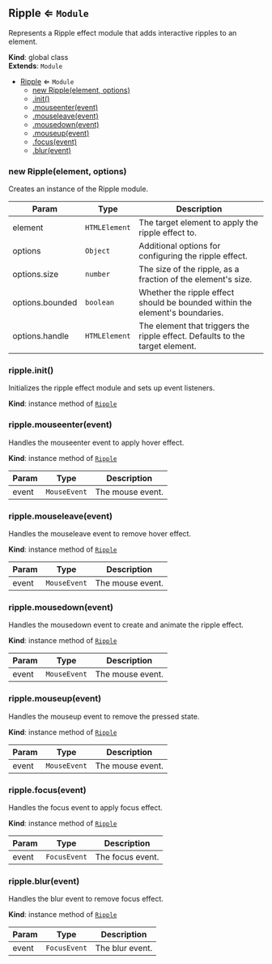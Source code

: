 <a name="Ripple"></a>

## Ripple ⇐ <code>Module</code>
Represents a Ripple effect module that adds interactive ripples to an element.

**Kind**: global class  
**Extends**: <code>Module</code>  

* [Ripple](#Ripple) ⇐ <code>Module</code>
    * [new Ripple(element, options)](#new_Ripple_new)
    * [.init()](#Ripple+init)
    * [.mouseenter(event)](#Ripple+mouseenter)
    * [.mouseleave(event)](#Ripple+mouseleave)
    * [.mousedown(event)](#Ripple+mousedown)
    * [.mouseup(event)](#Ripple+mouseup)
    * [.focus(event)](#Ripple+focus)
    * [.blur(event)](#Ripple+blur)

<a name="new_Ripple_new"></a>

### new Ripple(element, options)
Creates an instance of the Ripple module.


| Param | Type | Description |
| --- | --- | --- |
| element | <code>HTMLElement</code> | The target element to apply the ripple effect to. |
| options | <code>Object</code> | Additional options for configuring the ripple effect. |
| options.size | <code>number</code> | The size of the ripple, as a fraction of the element's size. |
| options.bounded | <code>boolean</code> | Whether the ripple effect should be bounded within the element's boundaries. |
| options.handle | <code>HTMLElement</code> | The element that triggers the ripple effect. Defaults to the target element. |

<a name="Ripple+init"></a>

### ripple.init()
Initializes the ripple effect module and sets up event listeners.

**Kind**: instance method of [<code>Ripple</code>](#Ripple)  
<a name="Ripple+mouseenter"></a>

### ripple.mouseenter(event)
Handles the mouseenter event to apply hover effect.

**Kind**: instance method of [<code>Ripple</code>](#Ripple)  

| Param | Type | Description |
| --- | --- | --- |
| event | <code>MouseEvent</code> | The mouse event. |

<a name="Ripple+mouseleave"></a>

### ripple.mouseleave(event)
Handles the mouseleave event to remove hover effect.

**Kind**: instance method of [<code>Ripple</code>](#Ripple)  

| Param | Type | Description |
| --- | --- | --- |
| event | <code>MouseEvent</code> | The mouse event. |

<a name="Ripple+mousedown"></a>

### ripple.mousedown(event)
Handles the mousedown event to create and animate the ripple effect.

**Kind**: instance method of [<code>Ripple</code>](#Ripple)  

| Param | Type | Description |
| --- | --- | --- |
| event | <code>MouseEvent</code> | The mouse event. |

<a name="Ripple+mouseup"></a>

### ripple.mouseup(event)
Handles the mouseup event to remove the pressed state.

**Kind**: instance method of [<code>Ripple</code>](#Ripple)  

| Param | Type | Description |
| --- | --- | --- |
| event | <code>MouseEvent</code> | The mouse event. |

<a name="Ripple+focus"></a>

### ripple.focus(event)
Handles the focus event to apply focus effect.

**Kind**: instance method of [<code>Ripple</code>](#Ripple)  

| Param | Type | Description |
| --- | --- | --- |
| event | <code>FocusEvent</code> | The focus event. |

<a name="Ripple+blur"></a>

### ripple.blur(event)
Handles the blur event to remove focus effect.

**Kind**: instance method of [<code>Ripple</code>](#Ripple)  

| Param | Type | Description |
| --- | --- | --- |
| event | <code>FocusEvent</code> | The blur event. |

